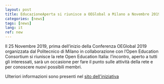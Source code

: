 ```yaml
---
layout: post
title: EducazioneAperta si riunisce a OEGlobal a Milano a Novembre 2019 
categories: [news]
tags: [news]
lang: it
ref: new
---
```


Il 25 Novembre 2019, prima dell’inizio della Conferenza OEGlobal 2019 organizzata dal Politecnico di Milano in collaborazione con l’Open Education Consortium si riunisce la rete Open Education Italia: l’incontro, aperto a tutti gli interessati, sarà un occasione per fare il punto sulle attività della rete e per conoscere nuovi possibili membri.

Ulteriori informazioni sono presenti nel [sito
dell'iniziativa](https://educazioneaperta.eu/wp/educazioneaperta-si-riunisce-a-oeglobal-a-milano/)
